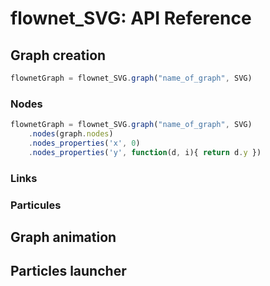 # flownet_SVG: API Reference

## Graph creation

```js
flownetGraph = flownet_SVG.graph("name_of_graph", SVG)
```

### Nodes

```js
flownetGraph = flownet_SVG.graph("name_of_graph", SVG)
    .nodes(graph.nodes)
    .nodes_properties('x', 0)
    .nodes_properties('y', function(d, i){ return d.y })
```

### Links

### Particules

## Graph animation

## Particles launcher
